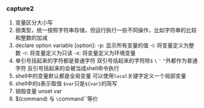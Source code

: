 ### capture2

1. 变量区分大小写
2. 弱类型，统一按照字符串存储，但运行执行一些不同操作，比如字符串的比较和整数的加减
3. declare option variable
   [option]:
   -p: 显示所有变量的值
   -i: 将变量定义为整数
   -r: 将变量定义为只读
   -x: 将变量定义为环境变量
4. 单引号括起来的字符都是普通字符
   双引号括起来的字符除`$` `\` `'` `"`外都作为普通字符
   反引号括起来的会被当成shell命令执行
5. shell中的变量默认都是全局变量
   可以使用`local`关键字定义一个局部变量
6. shell中的`$`表示取值
   `$var`只是`${var}`的简写
7. 销毁变量 unset var
8. $(command) 与 `\`command\``等价
